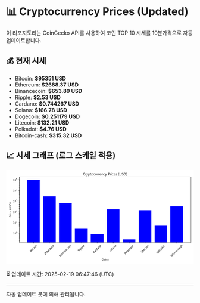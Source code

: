 
# 📊 Cryptocurrency Prices (Updated)

이 리포지토리는 CoinGecko API를 사용하여 코인 TOP 10 시세를 10분가격으로 자동 업데이트합니다.

## 💰 현재 시세
- Bitcoin: **$95351 USD**
- Ethereum: **$2688.37 USD**
- Binancecoin: **$653.89 USD**
- Ripple: **$2.53 USD**
- Cardano: **$0.744267 USD**
- Solana: **$166.78 USD**
- Dogecoin: **$0.251179 USD**
- Litecoin: **$132.21 USD**
- Polkadot: **$4.76 USD**
- Bitcoin-cash: **$315.32 USD**

## 📈 시세 그래프 (로그 스케일 적용)
![Crypto Prices](crypto_prices.png)

⏳ 업데이트 시간: 2025-02-19 06:47:46 (UTC)

---
자동 업데이트 봇에 의해 관리됩니다.
